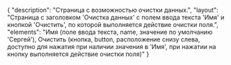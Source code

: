 {
"description": "Страница с возможностью очистки данных.",
"layout": "Страница с заголовком 'Очистка данных' с полем ввода текста 'Имя' и кнопкой 'Очистить', по которой выполняется действие очистки поля.",
"elements": "Имя (поле ввода текста, name, значение по умолчанию 'Сергей'),
Очистить (кнопка, button, расположение снизу слева, доступно для нажатия при наличии значения в 'Имя', при нажатии на кнопку выполняется действие очистки поля)"
}